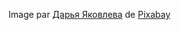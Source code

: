 Image par <a href="https://pixabay.com/fr/users/daria-yakovleva-3938704/?utm_source=link-attribution&amp;utm_medium=referral&amp;utm_campaign=image&amp;utm_content=1971488">Дарья Яковлева</a> de <a href="https://pixabay.com/fr/?utm_source=link-attribution&amp;utm_medium=referral&amp;utm_campaign=image&amp;utm_content=1971488">Pixabay</a>

